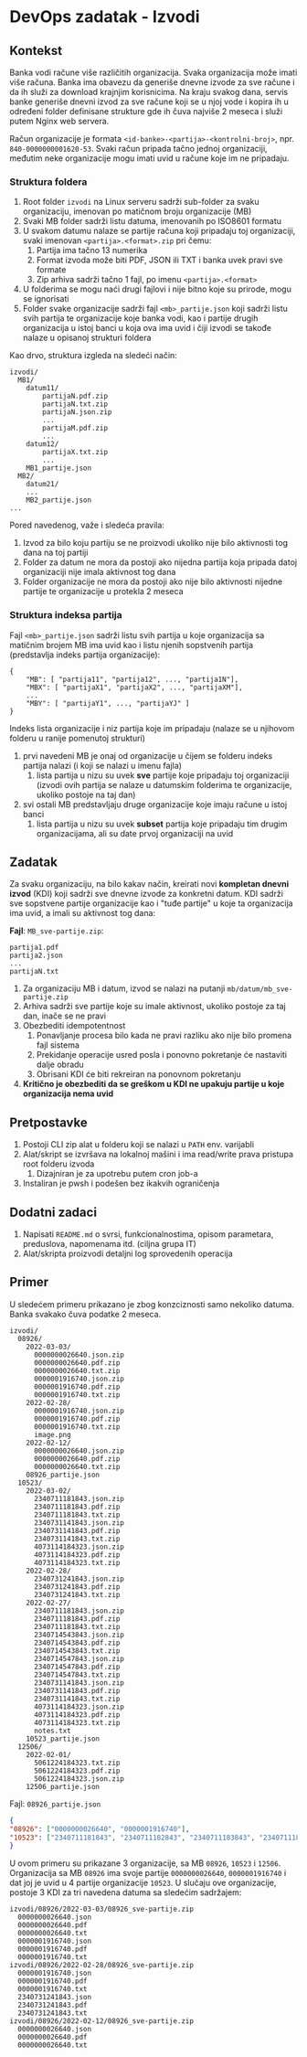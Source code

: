 # DevOps zadatak - Izvodi

## Kontekst

Banka vodi račune više različitih organizacija. Svaka organizacija može imati više računa. Banka ima obavezu da generiše dnevne izvode za sve račune i da ih služi za download krajnjim korisnicima. Na kraju svakog dana, servis banke generiše dnevni izvod za sve račune koji se u njoj vode i kopira ih u određeni folder definisane strukture gde ih čuva najviše 2 meseca i služi putem Nginx web servera.

Račun organizacije je formata `<id-banke>-<partija>-<kontrolni-broj>`, npr. `840-0000000001620-53`. Svaki račun pripada tačno jednoj organizaciji, međutim neke organizacije mogu imati uvid u račune koje im ne pripadaju.

### Struktura foldera

1. Root folder `izvodi` na Linux serveru sadrži sub-folder za svaku organizaciju, imenovan po matičnom broju organizacije (MB)
1. Svaki MB folder sadrži listu datuma, imenovanih po ISO8601 formatu
1. U svakom datumu nalaze se partije računa koji pripadaju toj organizaciji, svaki imenovan `<partija>.<format>.zip` pri čemu:
    1. Partija ima tačno 13 numerika
    1. Format izvoda može biti PDF, JSON ili TXT i banka uvek pravi sve formate
    1. Zip arhiva sadrži tačno 1 fajl, po imenu `<partija>.<format>`
1. U folderima se mogu naći drugi fajlovi i nije bitno koje su prirode, mogu se ignorisati
1. Folder svake organizacije sadrži fajl `<mb>_partije.json` koji sadrži listu svih partija te organizacije koje banka vodi, kao i partije drugih organizacija u istoj banci u koja ova ima uvid i čiji izvodi se takođe nalaze u opisanoj strukturi foldera

Kao drvo, struktura izgleda na sledeći način:

```
izvodi/
  MB1/
    datum11/
        partijaN.pdf.zip
        partijaN.txt.zip
        partijaN.json.zip
        ...
        partijaM.pdf.zip
        ...
    datum12/
        partijaX.txt.zip
        ...
    MB1_partije.json
  MB2/
    datum21/
    ...
    MB2_partije.json
...
```

Pored navedenog, važe i sledeća pravila:

1. Izvod za bilo koju partiju se ne proizvodi ukoliko nije bilo aktivnosti tog dana na toj partiji
1. Folder za datum ne mora da postoji ako nijedna partija koja pripada datoj organizaciji nije imala aktivnost tog dana
1. Folder organizacije ne mora da postoji ako nije bilo aktivnosti nijedne partije te organizacije u protekla 2 meseca

### Struktura indeksa partija

Fajl `<mb>_partije.json` sadrži listu svih partija u koje organizacija sa matičnim brojem MB ima uvid kao i listu njenih sopstvenih partija (predstavlja indeks partija organizacije):

```
{
    "MB": [ "partija11", "partija12", ..., "partija1N"],
    "MBX": [ "partijaX1", "partijaX2", ..., "partijaXM"],
    ...
    "MBY": [ "partijaY1", ..., "partijaYJ" ]
}
```

Indeks lista organizacije i niz partija koje im pripadaju (nalaze se u njihovom folderu u ranije pomenutoj strukturi)

1. prvi navedeni MB je onaj od organizacije u čijem se folderu indeks partija nalazi (i koji se nalazi u imenu fajla)
    1. lista partija u nizu su uvek **sve** partije koje pripadaju toj organizaciji (izvodi ovih partija se nalaze u datumskim folderima te organizacije, ukoliko postoje na taj dan)
1. svi ostali MB predstavljaju druge organizacije koje imaju račune u istoj banci
    1. lista partija u nizu su uvek **subset** partija koje pripadaju tim drugim organizacijama, ali su date prvoj organizaciji na uvid

## Zadatak

Za svaku organizaciju, na bilo kakav način, kreirati novi **kompletan dnevni izvod** (KDI) koji sadrži sve dnevne izvode za konkretni datum. KDI sadrži sve sopstvene partije organizacije kao i "tuđe partije" u koje ta organizacija ima uvid, a imali su aktivnost tog dana:

**Fajl**: `MB_sve-partije.zip`:
```
partija1.pdf
partija2.json
...
partijaN.txt
```

1. Za organizaciju MB i datum, izvod se nalazi na putanji `mb/datum/mb_sve-partije.zip`
1. Arhiva sadrži sve partije koje su imale aktivnost, ukoliko postoje za taj dan, inače se ne pravi
1. Obezbediti idempotentnost 
    1. Ponavljanje procesa bilo kada ne pravi razliku ako nije bilo promena fajl sistema
    2. Prekidanje operacije usred posla i ponovno pokretanje će nastaviti dalje obradu
    3. Obrisani KDI će biti rekreiran na ponovnom pokretanju
3. **Kritično je obezbediti da se greškom u KDI ne upakuju partije u koje organizacija nema uvid**

## Pretpostavke

1. Postoji CLI zip alat u folderu koji se nalazi u `PATH` env. varijabli
1. Alat/skript se izvršava na lokalnoj mašini i ima read/write prava pristupa root folderu izvoda
    1. Dizajniran je za upotrebu putem cron job-a
1. Instaliran je pwsh i podešen bez ikakvih ograničenja

## Dodatni zadaci

1. Napisati `README.md` o svrsi, funkcionalnostima, opisom parametara, preduslova, napomenama itd. (ciljna grupa IT)
1. Alat/skripta proizvodi detaljni log sprovedenih operacija

## Primer

U sledećem primeru prikazano je zbog konzciznosti samo nekoliko datuma. Banka svakako čuva podatke 2 meseca.

```
izvodi/
  08926/
    2022-03-03/
      0000000026640.json.zip
      0000000026640.pdf.zip
      0000000026640.txt.zip
      0000001916740.json.zip
      0000001916740.pdf.zip
      0000001916740.txt.zip
    2022-02-28/
      0000001916740.json.zip
      0000001916740.pdf.zip
      0000001916740.txt.zip
      image.png
    2022-02-12/
      0000000026640.json.zip
      0000000026640.pdf.zip
      0000000026640.txt.zip
    08926_partije.json
  10523/
    2022-03-02/
      2340711181843.json.zip
      2340711181843.pdf.zip
      2340711181843.txt.zip
      2340731141843.json.zip
      2340731141843.pdf.zip
      2340731141843.txt.zip
      4073114184323.json.zip
      4073114184323.pdf.zip
      4073114184323.txt.zip
    2022-02-28/
      2340731241843.json.zip
      2340731241843.pdf.zip
      2340731241843.txt.zip
    2022-02-27/
      2340711181843.json.zip
      2340711181843.pdf.zip
      2340711181843.txt.zip
      2340714543843.json.zip
      2340714543843.pdf.zip
      2340714543843.txt.zip
      2340714547843.json.zip
      2340714547843.pdf.zip
      2340714547843.txt.zip
      2340731141843.json.zip
      2340731141843.pdf.zip
      2340731141843.txt.zip
      4073114184323.json.zip
      4073114184323.pdf.zip
      4073114184323.txt.zip
      notes.txt
    10523_partije.json
  12506/
    2022-02-01/
      5061224184323.txt.zip
      5061224184323.pdf.zip
      5061224184323.json.zip
    12506_partije.json
```

Fajl: `08926_partije.json`
```json
{
"08926": ["0000000026640", "0000001916740"],
"10523": ["2340711181843", "2340711182843", "2340711183843", "2340711184843"]
}
```

U ovom primeru su prikazane 3 organizacije, sa MB `08926`, `10523` i `12506`. Organizacija sa MB `08926` ima svoje partije `0000000026640`, `0000001916740` i dat joj je uvid u 4 partije organizacije `10523`. U slučaju ove organizacije, postoje 3 KDI za tri navedena datuma sa sledećim sadržajem:

```
izvodi/08926/2022-03-03/08926_sve-partije.zip
  0000000026640.json
  0000000026640.pdf
  0000000026640.txt
  0000001916740.json
  0000001916740.pdf
  0000001916740.txt
izvodi/08926/2022-02-28/08926_sve-partije.zip
  0000001916740.json
  0000001916740.pdf
  0000001916740.txt
  2340731241843.json
  2340731241843.pdf
  2340731241843.txt
izvodi/08926/2022-02-12/08926_sve-partije.zip
  0000000026640.json
  0000000026640.pdf
  0000000026640.txt
```
